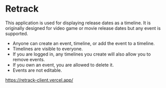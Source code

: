 # Retrack

This application is used for displaying release dates as a timeline. It is originally
designed for video game or movie release dates but any event is supported.

* Anyone can create an event, timeline, or add the event to a timeline.
* Timelines are visible to everyone.
* If you are logged in, any timelines you create will also allow you to remove events.
* If you own an event, you are allowed to delete it.
* Events are not editable.

https://retrack-client.vercel.app/

